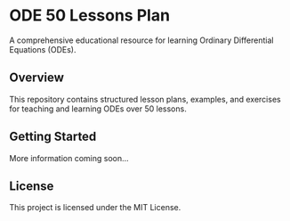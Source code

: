 # ODE 50 Lessons Plan

A comprehensive educational resource for learning Ordinary Differential Equations (ODEs).

## Overview

This repository contains structured lesson plans, examples, and exercises for teaching and learning ODEs over 50 lessons.

## Getting Started

More information coming soon...

## License

This project is licensed under the MIT License.